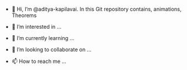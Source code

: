 - 👋 Hi, I’m @aditya-kapilavai. 
In this Git repository contains, animations, Theorems


- 👀 I’m interested in ...
- 🌱 I’m currently learning ...
- 💞️ I’m looking to collaborate on ...
- 📫 How to reach me ...

<!---
aditya-kapilavai/aditya-kapilavai is a ✨ special ✨ repository because its `README.md` (this file) appears on your GitHub profile.
You can click the Preview link to take a look at your changes.
--->
